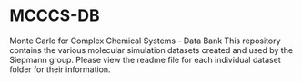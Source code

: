 # MCCCS-DB
Monte Carlo for Complex Chemical Systems - Data Bank
This repository contains the various molecular simulation datasets created and used by the Siepmann group. Please view the readme file for each individual dataset folder for their information.
